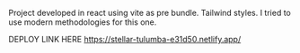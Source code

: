 Project developed in react using vite as pre bundle. Tailwind styles. I tried to use modern methodologies for this one.

DEPLOY LINK HERE
https://stellar-tulumba-e31d50.netlify.app/
